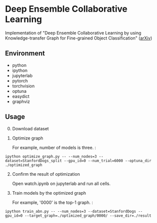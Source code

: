 # Deep Ensemble Collaborative Learning
Implementation of "Deep Ensemble Collaborative Learning by using Knowledge-transfer Graph for Fine-grained Object Classification" ([arXiv](https://arxiv.org/abs/2103.14845))

## Environment
* python
* ipython
* jupyterlab
* pytorch
* torchvision
* optuna
* easydict
* graphviz

## Usage
0. Download dataset

1. Optimize graph

    For example, number of models is three. :
~~~ 
ipython optimize_graph.py -- --num_nodes=3 --dataset=StanfordDogs_split --gpu_id=0 --num_trial=6000 --optuna_dir ./optimized_graph
~~~

2. Confirm the result of optimization

    Open watch.ipynb on jupyterlab and run all cells.

3. Train models by the optimized graph

    For example, '0000' is the top-1 graph. :
~~~ 
ipython train_abn.py -- --num_nodes=3 --dataset=StanfordDogs --gpu_id=0 --target_graph=./optimized_graph/0000/ --save_dir=./result
~~~
